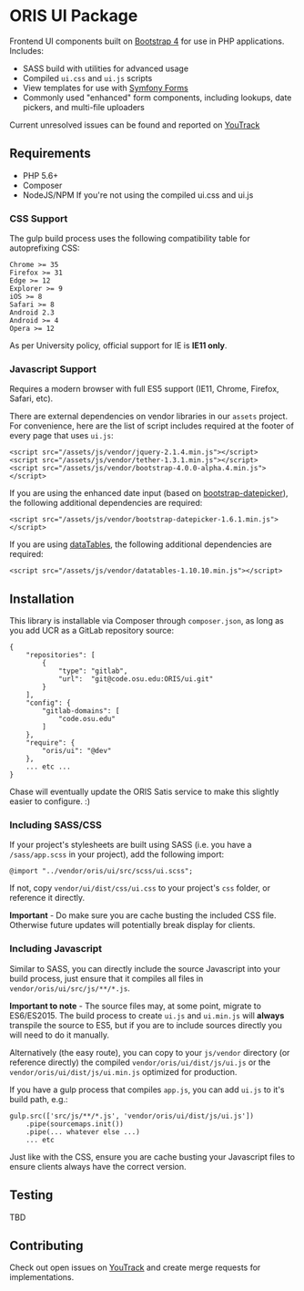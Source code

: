 # ORIS UI Package

Frontend UI components built on [Bootstrap 4](http://v4-alpha.getbootstrap.com/) for use in PHP applications. Includes:
* SASS build with utilities for advanced usage
* Compiled `ui.css` and `ui.js` scripts
* View templates for use with [Symfony Forms](http://symfony.com/doc/current/forms.html)
* Commonly used "enhanced" form components, including lookups, date pickers, and multi-file uploaders

Current unresolved issues can be found and reported on [YouTrack](https://ordevsvc01.rf.ohio-state.edu/youtrack/issues?q=project%3A+%7BPHP+Framework%7D+component%3A+ORIS%5CUI+%23Unresolved+)

## Requirements
* PHP 5.6+
* Composer
* NodeJS/NPM If you're not using the compiled ui.css and ui.js

### CSS Support
The gulp build process uses the following compatibility table for autoprefixing CSS:
```
Chrome >= 35
Firefox >= 31
Edge >= 12
Explorer >= 9
iOS >= 8
Safari >= 8
Android 2.3
Android >= 4
Opera >= 12
```

As per University policy, official support for IE is **IE11 only**.

### Javascript Support
Requires a modern browser with full ES5 support (IE11, Chrome, Firefox, Safari, etc).

There are external dependencies on vendor libraries in our `assets` project. For convenience, here are the list of script includes required at the footer of every page that uses `ui.js`:
```
<script src="/assets/js/vendor/jquery-2.1.4.min.js"></script>
<script src="/assets/js/vendor/tether-1.3.1.min.js"></script>
<script src="/assets/js/vendor/bootstrap-4.0.0-alpha.4.min.js"></script>
```

If you are using the enhanced date input (based on [bootstrap-datepicker](http://bootstrap-datepicker.readthedocs.io/en/latest/)), the following additional dependencies are required:
```
<script src="/assets/js/vendor/bootstrap-datepicker-1.6.1.min.js"></script>
```

If you are using [dataTables](https://datatables.net/), the following additional dependencies are required:
```
<script src="/assets/js/vendor/datatables-1.10.10.min.js"></script>
```

## Installation
This library is installable via Composer through `composer.json`, as long as you add UCR as a GitLab repository source:

```
{
    "repositories": [
        {
            "type": "gitlab",
            "url":  "git@code.osu.edu:ORIS/ui.git"
        }
    ],
    "config": {
        "gitlab-domains": [
            "code.osu.edu"
        ]
    },
    "require": {
        "oris/ui": "@dev"
    },
    ... etc ...
}
```

Chase will eventually update the ORIS Satis service to make this slightly easier to configure. :)

### Including SASS/CSS
If your project's stylesheets are built using SASS (i.e. you have a `/sass/app.scss` in your project), add the following import:
```
@import "../vendor/oris/ui/src/scss/ui.scss";
```

If not, copy `vendor/ui/dist/css/ui.css` to your project's `css` folder, or reference it directly.

**Important** - Do make sure you are cache busting the included CSS file. Otherwise future updates will potentially break display for clients.

### Including Javascript
Similar to SASS, you can directly include the source Javascript into your build process, just ensure that it compiles all files in `vendor/oris/ui/src/js/**/*.js`.

**Important to note** - The source files may, at some point, migrate to ES6/ES2015. The build process to create `ui.js` and `ui.min.js` will **always** transpile the source to ES5, but if you are to include sources directly you will need to do it manually.

Alternatively (the easy route), you can copy to your `js/vendor` directory (or reference directly) the compiled `vendor/oris/ui/dist/js/ui.js` or the `vendor/oris/ui/dist/js/ui.min.js` optimized for production.

If you have a gulp process that compiles `app.js`, you can add `ui.js` to it's build path, e.g.:
```
gulp.src(['src/js/**/*.js', 'vendor/oris/ui/dist/js/ui.js'])
    .pipe(sourcemaps.init())
    .pipe(... whatever else ...)
    ... etc
```

Just like with the CSS, ensure you are cache busting your Javascript files to ensure clients always have the correct version.

## Testing

TBD

## Contributing

Check out open issues on [YouTrack](https://ordevsvc01.rf.ohio-state.edu/youtrack/issues?q=project%3A+%7BPHP+Framework%7D+component%3A+ORIS%5CUI+%23Unresolved+) and create merge requests for implementations.

